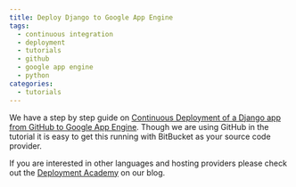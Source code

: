 ```yaml
---
title: Deploy Django to Google App Engine
tags:
  - continuous integration
  - deployment
  - tutorials
  - github
  - google app engine
  - python
categories:
  - tutorials
---
```

We have a step by step guide on [Continuous Deployment of a Django app from GitHub to Google App Engine](http://blog.codeship.com/2014/01/23/continuous-deployment-google-app-engine-github-python-django.html). Though we are using GitHub in the tutorial it is easy to get this running with BitBucket as your source code provider.

If you are interested in other languages and hosting providers please check out the [Deployment Academy](http://blog.codeship.com/category/deployment-academy) on our blog.
